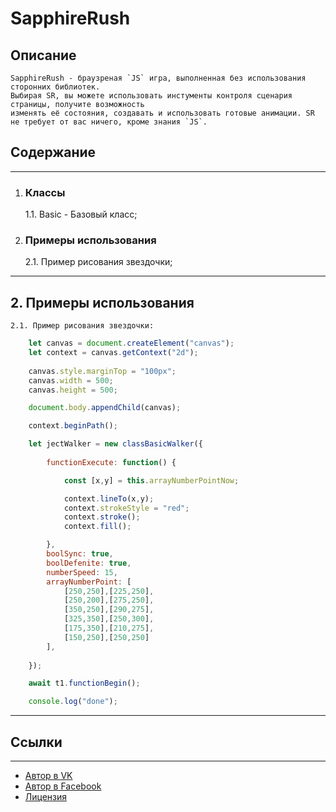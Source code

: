# SapphireRush
## Описание
	SapphireRush - браузреная `JS` игра, выполненная без использования сторонних библиотек.
	Выбирая SR, вы можете использовать инстументы контроля сценария страницы, получите возможность
	изменять её состояния, создавать и использовать готовые анимации. SR не требует от вас ничего, кроме знания `JS`.

## Содержание
____
1. ### Классы
	1.1. Basic - Базовый класс;
2. ### Примеры использования
	2.1. Пример рисования звездочки; 
____
## 2. Примеры использования
	2.1. Пример рисования звездочки:

```js
	let canvas = document.createElement("canvas");
    let context = canvas.getContext("2d");
    
    canvas.style.marginTop = "100px";
    canvas.width = 500;
    canvas.height = 500;

    document.body.appendChild(canvas);

    context.beginPath();

	let jectWalker = new classBasicWalker({
        
        functionExecute: function() {

            const [x,y] = this.arrayNumberPointNow;

            context.lineTo(x,y);
            context.strokeStyle = "red";
            context.stroke();
            context.fill();

        },
        boolSync: true,
        boolDefenite: true,
        numberSpeed: 15,
        arrayNumberPoint: [
            [250,250],[225,250],
            [250,200],[275,250],
            [350,250],[290,275],
            [325,350],[250,300],
            [175,350],[210,275],
            [150,250],[250,250]
        ],
    
    });

    await t1.functionBegin();

    console.log("done");
```
____
## Ссылки
____
* [Автор в VK](https://vk.com/mr.y.nikita)
* [Автор в Facebook](https://www.facebook.com/profile.php?id=100069827964715)
* [Лицензия](https://creativecommons.org/licenses/by-nc-nd/4.0/)